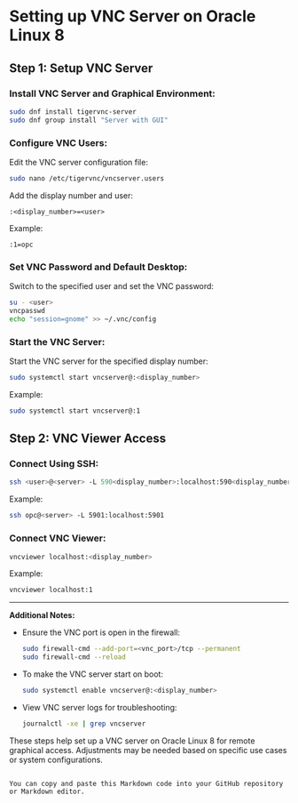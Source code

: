 

# Setting up VNC Server on Oracle Linux 8

## Step 1: Setup VNC Server

### Install VNC Server and Graphical Environment:

```bash
sudo dnf install tigervnc-server
sudo dnf group install "Server with GUI"
```

### Configure VNC Users:

Edit the VNC server configuration file:

```bash
sudo nano /etc/tigervnc/vncserver.users
```

Add the display number and user:

```plaintext
:<display_number>=<user>
```

Example:

```plaintext
:1=opc
```

### Set VNC Password and Default Desktop:

Switch to the specified user and set the VNC password:

```bash
su - <user>
vncpasswd
echo "session=gnome" >> ~/.vnc/config
```

### Start the VNC Server:

Start the VNC server for the specified display number:

```bash
sudo systemctl start vncserver@:<display_number>
```

Example:

```bash
sudo systemctl start vncserver@:1
```

## Step 2: VNC Viewer Access

### Connect Using SSH:

```bash
ssh <user>@<server> -L 590<display_number>:localhost:590<display_number>
```

Example:

```bash
ssh opc@<server> -L 5901:localhost:5901
```

### Connect VNC Viewer:

```bash
vncviewer localhost:<display_number>
```

Example:

```bash
vncviewer localhost:1
```

---

**Additional Notes:**

- Ensure the VNC port is open in the firewall:

  ```bash
  sudo firewall-cmd --add-port=<vnc_port>/tcp --permanent
  sudo firewall-cmd --reload
  ```

- To make the VNC server start on boot:

  ```bash
  sudo systemctl enable vncserver@:<display_number>
  ```

- View VNC server logs for troubleshooting:

  ```bash
  journalctl -xe | grep vncserver
  ```

These steps help set up a VNC server on Oracle Linux 8 for remote graphical access. Adjustments may be needed based on specific use cases or system configurations.
```

You can copy and paste this Markdown code into your GitHub repository or Markdown editor.
